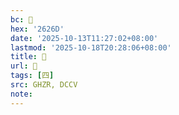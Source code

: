 ```yaml
---
bc: 𦉭
hex: '2626D'
date: '2025-10-13T11:27:02+08:00'
lastmod: '2025-10-18T20:28:06+08:00'
title: 󰕈
url: 󰕈
tags: [四]
src: GHZR, DCCV
note:
---
```

